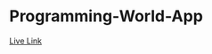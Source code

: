 # Programming-World-App

<a target="_blank" href="https://saifulislamsojib.github.io/Programming-World-App/">Live Link</a>
